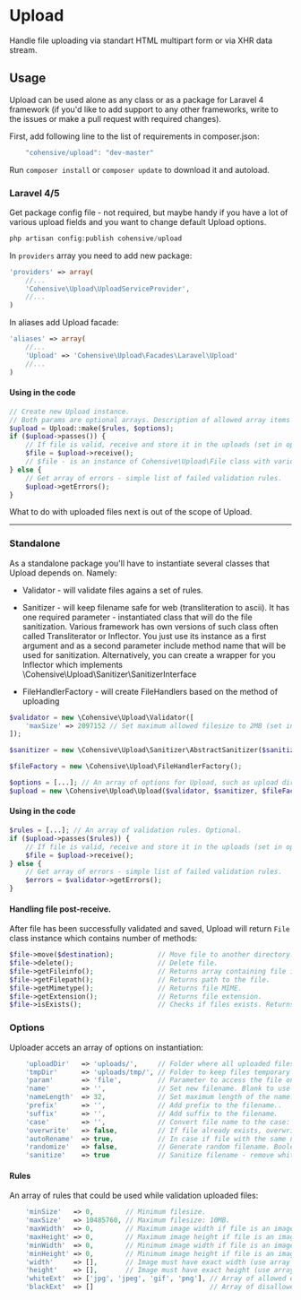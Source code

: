 # Upload

Handle file uploading via standart HTML multipart form or via XHR data stream.

## Usage

Upload can be used alone as any class or as a package for Laravel 4 framework
(if you'd like to add support to any other frameworks, write to the issues or
make a pull request with required changes).

First, add following line to the list of requirements in composer.json:

````js
    "cohensive/upload": "dev-master"
````

Run `composer install` or `composer update` to download it and autoload.

### Laravel 4/5

Get package config file - not required, but maybe handy if you have a lot of
various upload fields and you want to change default Upload options.

````php
php artisan config:publish cohensive/upload
````

In `providers` array you need to add new package:

````php
'providers' => array(
    //...
    'Cohensive\Upload\UploadServiceProvider',
    //...
)
````

In aliases add Upload facade:

````php
'aliases' => array(
    //...
    'Upload' => 'Cohensive\Upload\Facades\Laravel\Upload'
    //...
)
````

#### Using in the code

````php
// Create new Upload instance.
// Both params are optional arrays. Description of allowed array items below.
$upload = Upload::make($rules, $options);
if ($upload->passes()) {
    // If file is valid, receive and store it in the uploads (set in options) directory.
    $file = $upload->receive();
    // $file - is an instance of Cohensive\Upload\File class with various file-related attributes.
} else {
    // Get array of errors - simple list of failed validation rules.
    $upload->getErrors();
}
````

What to do with uploaded files next is out of the scope of Upload.

-------

### Standalone

As a standalone package you'll have to instantiate several classes that Upload
depends on. Namely:

* Validator - will validate files agains a set of rules.

* Sanitizer - will keep filename safe for web (transliteration to ascii). It has
one required parameter - instantiated class that will do the file sanitization.
Various framework has own versions of such class often called Transliterator or
Inflector. You just use its instance as a first argument and as a second
parameter include method name that will be used for sanitization.
Alternatively, you can create a wrapper for you Inflector which implements
\Cohensive\Upload\Sanitizer\SanitizerInterface

* FileHandlerFactory - will create FileHandlers based on the method of uploading

````php
$validator = new \Cohensive\Upload\Validator([
    'maxSize' => 2097152 // Set maximum allowed filesize to 2MB (set in bytes)
]);

$sanitizer = new \Cohensive\Upload\Sanitizer\AbstractSanitizer($sanitizerClass, $sanitizerMethod);

$fileFactory = new \Cohensive\Upload\FileHandlerFactory();

$options = [...]; // An array of options for Upload, such as upload directory etc.
$upload = new \Cohensive\Upload\Upload($validator, $sanitizer, $fileFactory, $options);
````

#### Using in the code

````php
$rules = [...]; // An array of validation rules. Optional.
if ($upload->passes($rules)) {
    // If file is valid, receive and store it in the uploads (set in options) directory.
    $file = $upload->receive();
} else {
    // Get array of errors - simple list of failed validation rules.
    $errors = $validator->getErrors();
}
````

#### Handling file post-receive.

After file has been successfully validated and saved, Upload will return `File`
class instance which contains number of methods:

````php
$file->move($destination);           // Move file to another directory. Returns boolean.
$file->delete();                     // Delete file.
$file->getFileinfo();                // Returns array containing file information.
$file->getFilepath();                // Returns path to the file.
$file->getMimetype();                // Returns file MIME.
$file->getExtension();               // Returns file extension.
$file->isExists();                   // Checks if files exists. Returns boolean.
````

### Options

Uploader accets an array of options on instantiation:

````php
    'uploadDir'   => 'uploads/',     // Folder where all uploaded files will be saved to.
    'tmpDir'      => 'uploads/tmp/', // Folder to keep files temporary for operations.
    'param'       => 'file',         // Parameter to access the file on.
    'name'        => '',             // Set new filename. Blank to use original name.
    'nameLength'  => 32,             // Set maximum length of the name. Will be cut if longer.
    'prefix'      => '',             // Add prefix to the filename..
    'suffix'      => '',             // Add suffix to the filename.
    'case'        => '',             // Convert file name to the case: 'lower', 'upper' or falsy to keep original.
    'overwrite'   => false,          // If file already exists, overwrite it.
    'autoRename'  => true,           // In case if file with the same name exists append counter to the new file.
    'randomize'   => false,          // Generate random filename. Boolean or integer for string length. Default length is 10.
    'sanitize'    => true            // Sanitize filename - remove whitespaces and convert utf8 to ascii.
````

#### Rules

An array of rules that could be used while validation uploaded files:

````php
    'minSize'   => 0,        // Minimum filesize.
    'maxSize'   => 10485760, // Maximum filesize: 10MB.
    'maxWidth'  => 0,        // Maximum image width if file is an image.
    'maxHeight' => 0,        // Maximum image height if file is an image.
    'minWidth'  => 0,        // Minimum image width if file is an image.
    'minHeight' => 0,        // Minimum image height if file is an image.
    'width'     => [],       // Image must have exact width (use array to set multiple).
    'height'    => [],       // Image must have exact height (use array to set multiple).
    'whiteExt'  => ['jpg', 'jpeg', 'gif', 'png'], // Array of allowed extensions.
    'blackExt'  => []                             // Array of disallowed extensions.
````
